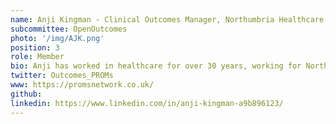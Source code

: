 ```yaml
---
name: Anji Kingman - Clinical Outcomes Manager, Northumbria Healthcare NHS Trust
subcommittee: OpenOutcomes
photo: '/img/AJK.png'
position: 3
role: Member
bio: Anji has worked in healthcare for over 30 years, working for Northumbria Healthcare NHS Foundation Trust since 2004 and has been managing the trust’s extensive in-house elective orthopaedic PROMs programme since 2015. Anji is passionate about PROMs and using the resulting data to improve patient care as well as to inform clinical practice. She is co-ordinator for The National PROMs Network and an Associate member of the UK Faculty of Clinical Informatics. Anji feels that openOutcomes would provide a practical solution to recording and using PROMs and enable ongoing collaborative development to accommodate future requirements.
twitter: Outcomes_PROMs
www: https://promsnetwork.co.uk/
github: 
linkedin: https://www.linkedin.com/in/anji-kingman-a9b896123/
---
```

